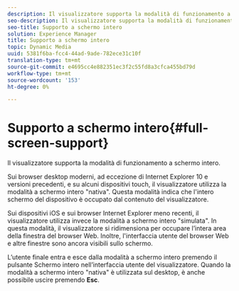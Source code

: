 ```yaml
---
description: Il visualizzatore supporta la modalità di funzionamento a schermo intero.
seo-description: Il visualizzatore supporta la modalità di funzionamento a schermo intero.
seo-title: Supporto a schermo intero
solution: Experience Manager
title: Supporto a schermo intero
topic: Dynamic Media
uuid: 5381f6ba-fcc4-44ad-9ade-782ece31c10f
translation-type: tm+mt
source-git-commit: e4695cc4e882351ec3f2c55fd8a3cfca455bd79d
workflow-type: tm+mt
source-wordcount: '153'
ht-degree: 0%

---
```



# Supporto a schermo intero{#full-screen-support}

Il visualizzatore supporta la modalità di funzionamento a schermo intero.

Sui browser desktop moderni, ad eccezione di Internet Explorer 10 e versioni precedenti, e su alcuni dispositivi touch, il visualizzatore utilizza la modalità a schermo intero &quot;nativa&quot;. Questa modalità indica che l&#39;intero schermo del dispositivo è occupato dal contenuto del visualizzatore.

Sui dispositivi iOS e sui browser Internet Explorer meno recenti, il visualizzatore utilizza invece la modalità a schermo intero &quot;simulata&quot;. In questa modalità, il visualizzatore si ridimensiona per occupare l’intera area della finestra del browser Web. Inoltre, l&#39;interfaccia utente del browser Web e altre finestre sono ancora visibili sullo schermo.

L’utente finale entra e esce dalla modalità a schermo intero premendo il pulsante Schermo intero nell’interfaccia utente del visualizzatore. Quando la modalità a schermo intero &quot;nativa&quot; è utilizzata sul desktop, è anche possibile uscire premendo **Esc**.
